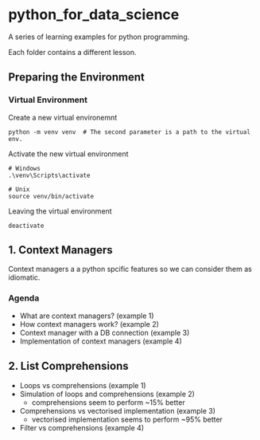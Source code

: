 # python_for_data_science

A series of learning examples for python programming.

Each folder contains a different lesson.

## Preparing the Environment

### Virtual Environment
Create a new virtual environemnt
```
python -m venv venv  # The second parameter is a path to the virtual env.
```

Activate the new virtual environment
```
# Windows
.\venv\Scripts\activate

# Unix
source venv/bin/activate
```

Leaving the virtual environment
```
deactivate
```

## 1. Context Managers
Context managers a a python spcific features so we can consider them as idiomatic.

### Agenda
- What are context managers? (example 1)
- How context managers work? (example 2)
- Context manager with a DB connection (example 3)
- Implementation of context managers (example 4)

## 2. List Comprehensions
- Loops vs comprehensions (example 1)
- Simulation of loops and comprehensions (example 2)
    - comprehensions seem to perform ~15% better
- Comprehensions vs vectorised implementation (example 3)
    - vectorised implementation seems to perform ~95% better
- Filter vs comprehensions (example 4)
